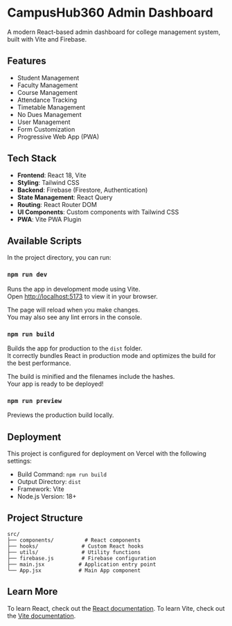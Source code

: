 # CampusHub360 Admin Dashboard

A modern React-based admin dashboard for college management system, built with Vite and Firebase.

## Features

- Student Management
- Faculty Management
- Course Management
- Attendance Tracking
- Timetable Management
- No Dues Management
- User Management
- Form Customization
- Progressive Web App (PWA)

## Tech Stack

- **Frontend**: React 18, Vite
- **Styling**: Tailwind CSS
- **Backend**: Firebase (Firestore, Authentication)
- **State Management**: React Query
- **Routing**: React Router DOM
- **UI Components**: Custom components with Tailwind CSS
- **PWA**: Vite PWA Plugin

## Available Scripts

In the project directory, you can run:

### `npm run dev`

Runs the app in development mode using Vite.\
Open [http://localhost:5173](http://localhost:5173) to view it in your browser.

The page will reload when you make changes.\
You may also see any lint errors in the console.

### `npm run build`

Builds the app for production to the `dist` folder.\
It correctly bundles React in production mode and optimizes the build for the best performance.

The build is minified and the filenames include the hashes.\
Your app is ready to be deployed!

### `npm run preview`

Previews the production build locally.

## Deployment

This project is configured for deployment on Vercel with the following settings:

- Build Command: `npm run build`
- Output Directory: `dist`
- Framework: Vite
- Node.js Version: 18+

## Project Structure

```
src/
├── components/          # React components
├── hooks/              # Custom React hooks
├── utils/              # Utility functions
├── firebase.js         # Firebase configuration
├── main.jsx           # Application entry point
└── App.jsx            # Main App component
```

## Learn More

To learn React, check out the [React documentation](https://reactjs.org/).
To learn Vite, check out the [Vite documentation](https://vitejs.dev/).
